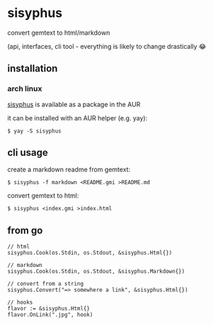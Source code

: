 # sisyphus

convert gemtext to html/markdown

(api, interfaces, cli tool - everything is likely to change drastically 😂

## installation

### arch linux

[sisyphus](https://aur.archlinux.org/packages/sisyphus)
is available as a package in the AUR

it can be installed with an AUR helper (e.g. yay):
```
$ yay -S sisyphus
```

## cli usage

create a markdown readme from gemtext:
```
$ sisyphus -f markdown <README.gmi >README.md
```

convert gemtext to html:
```
$ sisyphus <index.gmi >index.html
```

## from go

```
// html
sisyphus.Cook(os.Stdin, os.Stdout, &sisyphus.Html{})

// markdown
sisyphus.Cook(os.Stdin, os.Stdout, &sisyphus.Markdown{})

// convert from a string
sisyphus.Convert("=> somewhere a link", &sisyphus.Html{})

// hooks
flavor := &sisyphus.Html{}
flavor.OnLink(".jpg", hook)
```

